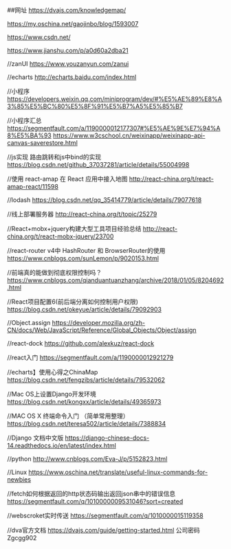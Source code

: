 ##网址
https://dvajs.com/knowledgemap/

https://my.oschina.net/gaojinbo/blog/1593007

https://www.csdn.net/

https://www.jianshu.com/p/a0d60a2dba21

//zanUI
https://www.youzanyun.com/zanui

//echarts
http://echarts.baidu.com/index.html

//小程序
https://developers.weixin.qq.com/miniprogram/dev/#%E5%AE%89%E8%A3%85%E5%BC%80%E5%8F%91%E5%B7%A5%E5%85%B7

//小程序汇总
https://segmentfault.com/a/1190000012177307#%E5%AE%9E%E7%94%A8%E5%BA%93
https://www.w3cschool.cn/weixinapp/weixinapp-api-canvas-saverestore.html

//js实现 路由跳转和js中bind的实现
https://blog.csdn.net/github_37037281/article/details/55004998

//使用 react-amap 在 React 应用中接入地图
http://react-china.org/t/react-amap-react/11598

//lodash
https://blog.csdn.net/qq_35414779/article/details/79077618

//线上部署服务器
http://react-china.org/t/topic/25279

//React+mobx+jquery构建大型工具项目经验总结
http://react-china.org/t/react-mobx-jquery/23700

//react-router v4中 HashRouter 和 BrowserRouter的使用
https://www.cnblogs.com/sunLemon/p/9020153.html

//前端真的能做到彻底权限控制吗？
https://www.cnblogs.com/qianduantuanzhang/archive/2018/01/05/8204692.html

//React项目配置6(前后端分离如何控制用户权限)
https://blog.csdn.net/okeyue/article/details/79092903

//Object.assign
https://developer.mozilla.org/zh-CN/docs/Web/JavaScript/Reference/Global_Objects/Object/assign

//react-dock
https://github.com/alexkuz/react-dock

//react入门
https://segmentfault.com/a/1190000012921279

//echarts】使用心得之ChinaMap
https://blog.csdn.net/fengzibs/article/details/79532062


//Mac OS上设置Django开发环境
https://blog.csdn.net/kongxx/article/details/49365973

//MAC OS X 终端命令入门 （简单常用整理）
https://blog.csdn.net/teresa502/article/details/7388834

//Django 文档中文版
https://django-chinese-docs-14.readthedocs.io/en/latest/index.html

//python
http://www.cnblogs.com/Eva-J/p/5152823.html

//Linux
https://www.oschina.net/translate/useful-linux-commands-for-newbies

//fetch如何根据返回的http状态码输出返回json串中的错误信息
https://segmentfault.com/q/1010000009531046?sort=created


//webscroket实时传送
https://segmentfault.com/q/1010000015119358

//dva官方文档
https://dvajs.com/guide/getting-started.html
公司密码
Zgcgg902


